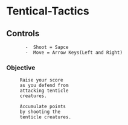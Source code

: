 # Tentical-Tactics
##  Controls
           -  Shoot = Sapce
           -  Move = Arrow Keys(Left and Right)
           
           
        
### Objective
         Raise your score 
         as you defend from
         attacking tenticle 
         creatures.
         
         Accumulate points 
         by shooting the 
         tenticle creatures.
